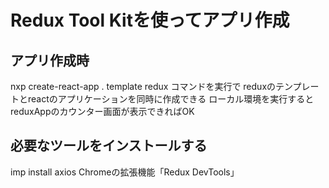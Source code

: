 # Redux Tool Kitを使ってアプリ作成

## アプリ作成時
nxp create-react-app . template redux
コマンドを実行で
reduxのテンプレートとreactのアプリケーションを同時に作成できる
ローカル環境を実行するとreduxAppのカウンター画面が表示できればOK

## 必要なツールをインストールする
imp install axios
Chromeの拡張機能「Redux DevTools」
